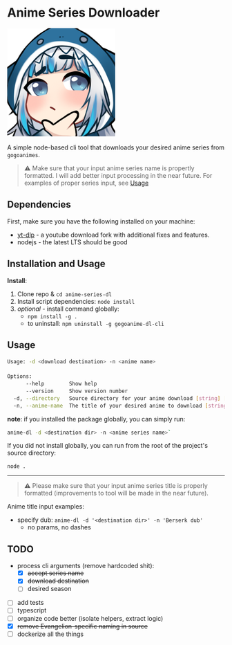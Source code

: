 Anime Series Downloader
=======================

<img src="./git-images/anime.png" alt="anime-doko" width="250" height="250">
<br />

A simple node-based cli tool that downloads your desired anime series from `gogoanimes`.

> :warning: Make sure that your input anime series name is propertly formatted.
> I will add better input processing in the near future.  For examples of proper
> series input, see [Usage](#usage)

## Dependencies

First, make sure you have the following installed on your machine:
* [yt-dlp](https://github.com/yt-dlp/yt-dlp) - a youtube download fork with additional fixes and features.
* nodejs - the latest LTS should be good

## Installation and Usage

**Install**:
1. Clone repo & `cd anime-series-dl`
2. Install script dependencies: `node install`
3. *optional* - install command globally:
    * `npm install -g .`
    * to uninstall: `npm uninstall -g gogoanime-dl-cli`

## Usage

```sh
Usage: -d <download destination> -n <anime name>

Options:
      --help        Show help                                          [boolean]
      --version     Show version number                                [boolean]
  -d, --directory   Source directory for your anime download [string] [required]
  -n, --anime-name  The title of your desired anime to download [string] [required]
```

**note**: if you installed the package globally, you can simply run:

```sh
anime-dl -d <destination dir> -n <anime series name>`
```

If you did not install globally, you can run from the root of the project's source directory:
```
node .
```
---

> :warning: Please make sure that your input anime series title is properly
> formatted (improvements to tool will be made in the near future).

Anime title input examples:
  * specify dub: `anime-dl -d '<destination dir>' -n 'Berserk dub'`
    - no params, no dashes

## TODO

- process cli arguments (remove hardcoded shit):
  - [x] ~~accept series name~~
  - [x] ~~download destination~~
  - [ ] desired season
- [ ] add tests
- [ ] typescript
- [ ] organize code better (isolate helpers, extract logic)
- [x] ~~remove Evangelion-specific naming in source~~
- [ ] dockerize all the things
